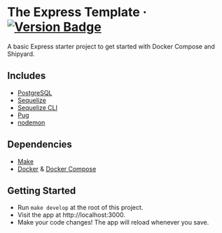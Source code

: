 # The Express Template &middot; [![Version Badge](https://img.shields.io/badge/version-1.0.0-brightgreen)](#)

A basic Express starter project to get started with Docker Compose and Shipyard.

## Includes

- [PostgreSQL](https://www.postgresql.org/)
- [Sequelize](https://sequelize.org/)
- [Sequelize CLI](https://github.com/sequelize/cli)
- [Pug](https://pugjs.org/api/getting-started.html)
- [nodemon](https://nodemon.io/)


## Dependencies

- [Make](https://www.gnu.org/software/make/manual/make.html)
- [Docker](https://www.docker.com/) & [Docker Compose](https://docs.docker.com/compose/)

## Getting Started

- Run `make develop` at the root of this project.
- Visit the app at http://localhost:3000.
- Make your code changes! The app will reload whenever you save.